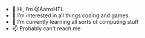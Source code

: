 - 👋 Hi, I’m @AarroHTL
- 👀 I’m interested in all things coding and games.
- 🌱 I’m currently learning all sorts of computing stuff
- 📫 Probably can't reach me

<!---
AarroHTL/AarroHTL is a ✨ special ✨ repository because its `README.md` (this file) appears on your GitHub profile.
You can click the Preview link to take a look at your changes.
--->
